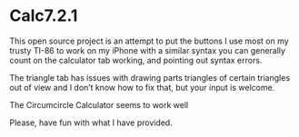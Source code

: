Calc7.2.1
=========

This open source project is an attempt to put the buttons I use most 
on my trusty TI-86 to work on my iPhone with a similar syntax
you can generally count on the calculator tab working, and pointing out syntax errors. 

The triangle tab has issues with drawing parts triangles of certain triangles out of view
and I don’t know how to fix that, but your input is welcome. 

The Circumcircle Calculator seems to work well

Please, have fun with what I have provided.
